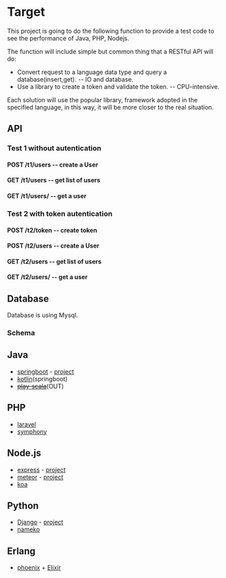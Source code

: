 # Target

This project is going to do the following function to provide a test code to see the performance of Java, PHP, Nodejs.

The function will include simple but common thing that a RESTful API will do:

- Convert request to a language data type and query a database(insert,get). -- IO and database.
- Use a library to create a token and  validate the token. -- CPU-intensive.

Each solution will use the popular library, framework adopted in the specified language, in this way, it will be more closer to the real situation.


## API
### Test 1 without autentication
#### POST /t1/users -- create a User
#### GET /t1/users -- get list of users
#### GET /t1/users/<id> -- get a user

### Test 2 with token autentication
#### POST /t2/token -- create token
#### POST /t2/users -- create a User
#### GET /t2/users -- get list of users
#### GET /t2/users/<id> -- get a user

## Database

Database is using Mysql.

### Schema

## Java
 - [springboot](http://projects.spring.io/spring-boot/) - [project](./java/springboot)
 - [kotlin](https://kotlinlang.org/)(springboot)
 - ~~[play-scala](https://playframework.com/)~~(OUT)


## PHP
- [laravel](https://laravel.com/)
- [symphony](https://symphony.com/)

## Node.js
- [express](http://expressjs.com/) - [project](./nodejs/express)
- [meteor](https://github.com/meteor/meteor) - [project](./nodejs/meteor)
- [koa](http://koajs.com/)

## Python
- [Django](https://www.djangoproject.com/) - [project](./python/django)
- [nameko](https://nameko.readthedocs.io/)

## Erlang
- [phoenix](https://phoenixframework.org/) + [Elixir](https://elixir-lang.org)









